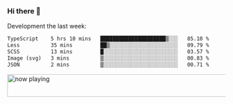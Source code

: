 ### Hi there 👋

Development the last week:
<!--START_SECTION:waka-->

```txt
TypeScript    5 hrs 10 mins   █████████████████████▒░░░   85.10 %
Less          35 mins         ██▒░░░░░░░░░░░░░░░░░░░░░░   09.79 %
SCSS          13 mins         █░░░░░░░░░░░░░░░░░░░░░░░░   03.57 %
Image (svg)   3 mins          ▒░░░░░░░░░░░░░░░░░░░░░░░░   00.83 %
JSON          2 mins          ▒░░░░░░░░░░░░░░░░░░░░░░░░   00.71 %
```

<!--END_SECTION:waka-->

<!--
**JASONPANGGO/jasonpanggo** is a ✨ _special_ ✨ repository because its `README.md` (this file) appears on your GitHub profile.

Here are some ideas to get you started:

- 🔭 I’m currently working on ...
- 🌱 I’m currently learning ...
- 👯 I’m looking to collaborate on ...
- 🤔 I’m looking for help with ...
- 💬 Ask me about ...
- 📫 How to reach me: ...
- 😄 Pronouns: ...
- ⚡ Fun fact: ...
-->

<a href="https://volt.fm/user/q8yd9e79csfr57rt" target="_blank"><img src="https://spotify-badge-egoist.vercel.app/api/now-playing" width="540" height="52" alt="now playing"></a>

